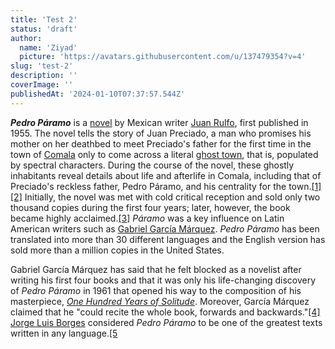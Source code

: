 ```yaml
---
title: 'Test 2'
status: 'draft'
author:
  name: 'Ziyad'
  picture: 'https://avatars.githubusercontent.com/u/137479354?v=4'
slug: 'test-2'
description: ''
coverImage: ''
publishedAt: '2024-01-10T07:37:57.544Z'
---
```


***Pedro Páramo*** is a [novel](https://en.wikipedia.org/wiki/Novel) by Mexican writer [Juan Rulfo](https://en.wikipedia.org/wiki/Juan_Rulfo), first published in 1955. The novel tells the story of Juan Preciado, a man who promises his mother on her deathbed to meet Preciado's father for the first time in the town of [Comala](https://en.wikipedia.org/wiki/Comala) only to come across a literal [ghost town](https://en.wikipedia.org/wiki/Ghost_town), that is, populated by spectral characters. During the course of the novel, these ghostly inhabitants reveal details about life and afterlife in Comala, including that of Preciado's reckless father, Pedro Páramo, and his centrality for the town.[\[1\]](https://en.wikipedia.org/wiki/Pedro_P%C3%A1ramo#cite_note-Cluff-1)[\[2\]](https://en.wikipedia.org/wiki/Pedro_P%C3%A1ramo#cite_note-Eckert-2) Initially, the novel was met with cold critical reception and sold only two thousand copies during the first four years; later, however, the book became highly acclaimed.[\[3\]](https://en.wikipedia.org/wiki/Pedro_P%C3%A1ramo#cite_note-Zepeda-3) *Páramo* was a key influence on Latin American writers such as [Gabriel García Márquez](https://en.wikipedia.org/wiki/Gabriel_Garc%C3%ADa_M%C3%A1rquez). *Pedro Páramo* has been translated into more than 30 different languages and the English version has sold more than a million copies in the United States.

Gabriel García Márquez has said that he felt blocked as a novelist after writing his first four books and that it was only his life-changing discovery of *Pedro Páramo* in 1961 that opened his way to the composition of his masterpiece, [*One Hundred Years of Solitude*](https://en.wikipedia.org/wiki/One_Hundred_Years_of_Solitude). Moreover, García Márquez claimed that he "could recite the whole book, forwards and backwards."[\[4\]](https://en.wikipedia.org/wiki/Pedro_P%C3%A1ramo#cite_note-4) [Jorge Luis Borges](https://en.wikipedia.org/wiki/Jorge_Luis_Borges) considered *Pedro Páramo* to be one of the greatest texts written in any language.[\[5](https://en.wikipedia.org/wiki/Pedro_P%C3%A1ramo#cite_note-5)